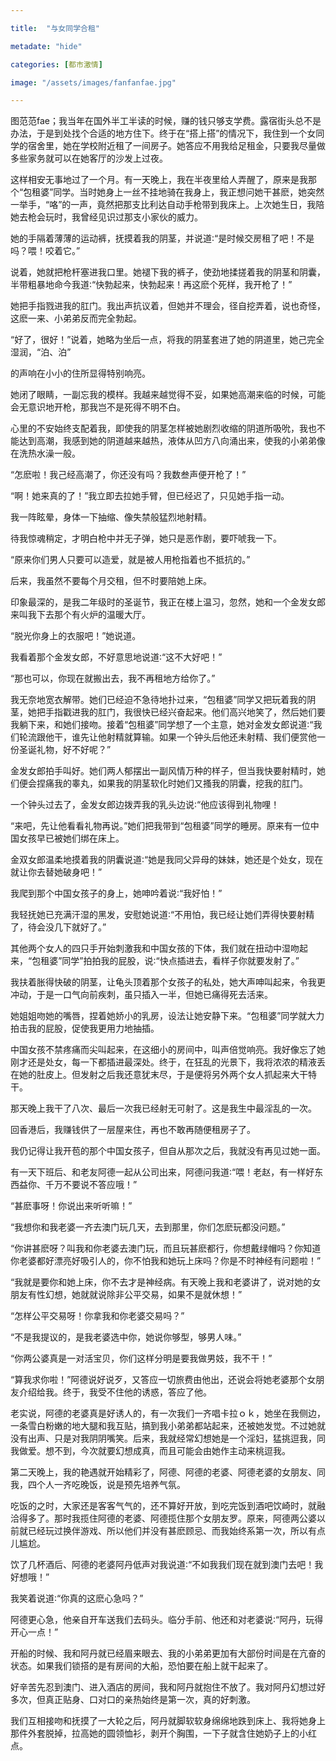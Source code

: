 ```yaml
---

title:  "与女同学合租"

metadate: "hide"

categories: [都市激情]

image: "/assets/images/fanfanfae.jpg"

---
```

图范范fae；我当年在国外半工半读的时候，赚的钱只够支学费。露宿街头总不是办法，于是到处找个合适的地方住下。终于在“搭上搭”的情况下，我住到一个女同学的宿舍里，她在学校附近租了一间房子。她答应不用我给足租金，只要我尽量做多些家务就可以在她客厅的沙发上过夜。

这样相安无事地过了一个月。有一天晚上，我在半夜里给人弄醒了，原来是我那个“包租婆”同学。当时她身上一丝不挂地骑在我身上，我正想问她干甚麽，她突然一举手，“咯”的一声，竟然把那支比利达自动手枪带到我床上。上次她生日，我陪她去枪会玩时，我曾经见识过那支小家伙的威力。

她的手隔着薄薄的运动裤，抚摸着我的阴茎，并说道∶“是时候交房租了吧！不是吗？喂！咬着它。”

说着，她就把枪杆塞进我口里。她褪下我的裤子，使劲地揉搓着我的阴茎和阴囊，半带粗暴地命今我道∶“快勃起来，快勃起来！再这麽个死样，我开枪了！”

她把手指戮进我的肛门。我出声抗议着，但她并不理会，径自挖弄着，说也奇怪，这麽一来、小弟弟反而完全勃起。

“好了，很好！”说着，她略为坐后一点，将我的阴茎套进了她的阴道里，她己完全湿润，“泊、泊”

的声响在小小的住所显得特别响亮。

她闭了眼睛，一副忘我的模样。我越来越觉得不妥，如果她高潮来临的时候，可能会无意识地开枪，那我岂不是死得不明不白。

心里的不安始终支配着我，即使我的阴茎怎样被她剧烈收缩的阴道所吸吮，我也不能达到高潮，我感到她的阴道越来越热，液体从凹方八向涌出来，使我的小弟弟像在洗热水澡一般。

“怎麽啦！我己经高潮了，你还没有吗？我数叁声便开枪了！”

“啊！她来真的了！”我立即去拉她手臂，但已经迟了，只见她手指一动。

我一阵眩晕，身体一下抽缩、像失禁般猛烈地射精。

待我惊魂稍定，才明白枪中并无子弹，她只是恶作剧，要吓唬我一下。

“原来你们男人只要可以造爱，就是被人用枪指着也不抵抗的。”

后来，我虽然不要每个月交租，但不时要陪她上床。

印象最深的，是我二年级时的圣诞节，我正在楼上温习，忽然，她和一个金发女郎来叫我下去那个有火炉的温暖大厅。

“脱光你身上的衣服吧！”她说道。

我看着那个金发女郎，不好意思地说道∶“这不大好吧！”

“那也可以，你现在就搬出去，我不再租地方给你了。”

我无奈地宽衣解带。她们已经迫不急待地扑过来，“包租婆”同学又把玩着我的阴茎，她把手指戳进我的肛门，我很快已经兴奋起来。他们高兴地笑了，然后她们要我躺下来，和她们接吻。接着“包租婆”同学想了一个主意，她对金发女郎说道∶“我们轮流跟他干，谁先让他射精就算输。如果一个钟头后他还未射精、我们便赏他一份圣诞礼物，好不好呢？”

金发女郎拍手叫好。她们两人郁摆出一副风情万种的样子，但当我快要射精时，她们便会捏痛我的睾丸，如果我的阴茎软化时她们又搔我的阴囊，挖我的肛门。

一个钟头过去了，金发女郎边拨弄我的乳头边说∶“他应该得到礼物哩！

“来吧，先让他看看礼物再说。”她们把我带到“包租婆”同学的睡房。原来有一位中国女孩早已被她们绑在床上。

金双女郎温柔地摸着我的阴囊说道∶“她是我同父异母的妹妹，她还是个处女，现在就让你去替她破身吧！”

我爬到那个中国女孩子的身上，她呻吟着说∶“我好怕！”

我轻抚她已充满汗湿的黑发，安慰她说道∶“不用怕，我已经让她们弄得快要射精了，待会没几下就好了。”

其他两个女人的四只手开始刺激我和中国女孩的下体，我们就在扭动中湿吻起来，“包租婆”同学”拍拍我的屁股，说∶“快点插进去，看样子你就要发射了。”

我扶着胀得快破的阴茎，让龟头顶着那个女孩子的私处，她大声呻叫起来，令我更冲动，于是一口气向前疾刺，虽只插入一半，但她已痛得死去活来。

她姐姐吻她的嘴唇，捏着她娇小的乳房，设法让她安静下来。“包租婆”同学就大力拍击我的屁股，促使我更用力地抽插。

中国女孩不禁疼痛而尖叫起来，在这细小的房间中，叫声倍觉响亮。我好像忘了她刚才还是处女，每一下都插进最深处。终于，在狂乱的光景下，我将浓浓的精液丢在她的肚皮上。但发射之后我还意犹末尽，于是便将另外两个女人抓起来大干特干。

那天晚上我干了八次、最后一次我已经射无可射了。这是我生中最淫乱的一次。

回香港后，我赚钱供了一层屋来住，再也不敢再随便租房子了。

我仍记得让我开苞的那个中国女孩子，但自从那次之后，我就没有再见过她一面。

有一天下班后、和老友阿德一起从公司出来，阿德问我道∶“喂！老赵，有一样好东西益你、千万不要说不答应哦！”

“甚麽事呀！你说出来听听嘛！”

“我想你和我老婆一齐去澳门玩几天，去到那里，你们怎麽玩都没问题。”

“你讲甚麽呀？叫我和你老婆去澳门玩，而且玩甚麽都行，你想戴绿帽吗？你知道你老婆都好漂亮好吸引人的，你不怕我和她玩上床吗？你是不时神经有问题啦！”

“我就是要你和她上床，你不去才是神经病。有天晚上我和老婆讲了，说对她的女朋友有性幻想，她就就说除非公平交易，如果不是就休想！”

“怎样公平交易呀！你拿我和你老婆交易吗？”

“不是我提议的，是我老婆选中你，她说你够型，够男人味。”

“你两公婆真是一对活宝贝，你们这样分明是要我做男妓，我不干！”

“算我求你啦！”阿德说好说歹，又答应一切旅费由他出，还说会将她老婆那个女朋友介绍给我。终于，我受不住他的诱惑，答应了他。

老实说，阿德的老婆真是好诱人的，有一次我们一齐唱卡拉ｏｋ，她坐在我侧边，一条雪白粉嫩的地大腿和我互贴，搞到我小弟弟都站起来，还被她发觉。不过她就没有出声、只是对我阴阴嘴笑。后来，我就经常幻想她是一个淫妇，猛挑逗我，同我做爱。想不到，今次就要幻想成真，而且可能会由她作主动来桃逗我。

第二天晚上，我的艳遇就开始精彩了，阿德、阿德的老婆、阿德老婆的女朋友、同我，四个人一齐吃晚饭，说是预先培养气氛。

吃饭的之时，大家还是客客气气的，还不算好开放，到吃完饭到酒吧饮崎时，就融洽得多了。那时我揽住阿德的老婆、阿德揽住那个女朋友罗。原来，阿德两公婆以前就已经玩过换伴游戏、所以他们并没有甚麽顾忌、而我始终系第一次，所以有点儿尴尬。

饮了几杯酒后、阿德的老婆阿丹低声对我说道∶“不如我我们现在就到澳门去吧！我好想哦！”

我笑着说道∶“你真的这麽心急吗？”

阿德更心急，他亲自开车送我们去码头。临分手前、他还和对老婆说∶“阿丹，玩得开心一点！”

开船的时候、我和阿丹就已经眉来眼去、我的小弟弟更加有大部份时间是在亢奋的状态。如果我们锁搭的是有房间的大船，恐怕要在船上就干起来了。

好辛苦先忍到澳门、进入酒店的房间，我和阿丹就抱住不放了。我对阿丹幻想过好多次，但真正贴身、口对口的亲热始终是第一次，真的好刺激。

我们互相接吻和抚摸了一大轮之后，阿丹就脚软软身绵绵地跌到床上、我将她身上那件外套脱掉，拉高她的圆领恤衫，剥开个胸围，一下子就含住她奶子上的小红点。
